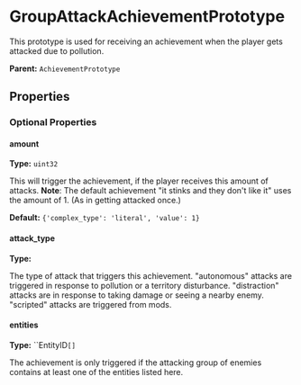 # GroupAttackAchievementPrototype

This prototype is used for receiving an achievement when the player gets attacked due to pollution.

**Parent:** `AchievementPrototype`

## Properties

### Optional Properties

#### amount

**Type:** `uint32`

This will trigger the achievement, if the player receives this amount of attacks. **Note**: The default achievement "it stinks and they don't like it" uses the amount of 1. (As in getting attacked once.)

**Default:** `{'complex_type': 'literal', 'value': 1}`

#### attack_type

**Type:** 

The type of attack that triggers this achievement. "autonomous" attacks are triggered in response to pollution or a territory disturbance. "distraction" attacks are in response to taking damage or seeing a nearby enemy. "scripted" attacks are triggered from mods.

#### entities

**Type:** ``EntityID`[]`

The achievement is only triggered if the attacking group of enemies contains at least one of the entities listed here.

